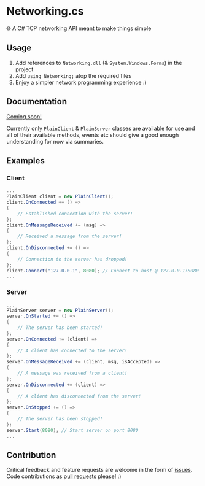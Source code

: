 # Networking.cs
🌐 A C# TCP networking API meant to make things simple

## Usage
1. Add references to `Networking.dll` (& `System.Windows.Forms`) in the project
2. Add `using Networking;` atop the required files
3. Enjoy a simpler network programming experience :)

## Documentation
[Coming soon!](https://github.com/JamiKettunen/Networking.cs/wiki)

Currently only `PlainClient` & `PlainServer` classes are available for use and all of their available methods, events etc should give a good enough understanding for now via summaries.

## Examples

### Client

```C#
...
PlainClient client = new PlainClient();
client.OnConnected += () =>
{
    // Established connection with the server!
};
client.OnMessageReceived += (msg) =>
{
    // Received a message from the server!
};
client.OnDisconnected += () =>
{
    // Connection to the server has dropped!
};
client.Connect("127.0.0.1", 8080); // Connect to host @ 127.0.0.1:8080
...
```

### Server

```C#
...
PlainServer server = new PlainServer();
server.OnStarted += () =>
{
    // The server has been started!
};
server.OnConnected += (client) =>
{
    // A client has connected to the server!
};
server.OnMessageReceived += (client, msg, isAccepted) =>
{
    // A message was received from a client!
};
server.OnDisconnected += (client) =>
{
    // A client has disconnected from the server!
};
server.OnStopped += () =>
{
    // The server has been stopped!
};
server.Start(8080); // Start server on port 8080
...
```

## Contribution
Critical feedback and feature requests are welcome in the form of [issues](https://github.com/JamiKettunen/Networking.cs/issues).  
Code contributions as [pull requests](https://github.com/JamiKettunen/Networking.cs/pulls) please! :)
